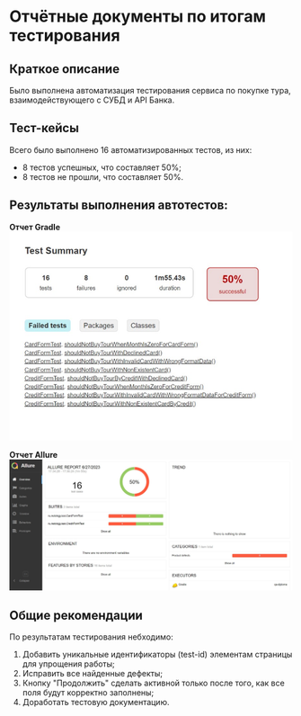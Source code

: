 # Отчётные документы по итогам тестирования

## Краткое описание

Было выполнена автоматизация тестирования сервиса по покупке тура, взаимодействующего с СУБД и API Банка.

## Тест-кейсы
Всего было выполнено 16 автоматизированных тестов, из них:

- 8 тестов успешных, что составляет 50%;
- 8 тестов не прошли, что составляет 50%.

## Результаты выполнения автотестов:

**Отчет Gradle**
![Gradle.jpg](Gradle.jpg)

**Отчет Allure**
![Allure.jpg](Allure.jpg)

## Общие рекомендации

По результатам тестирования небходимо:
1. Добавить уникальные идентификаторы (test-id) элементам страницы для упрощения работы;
1. Исправить все найденные дефекты;
1. Кнопку "Продолжить" сделать активной только после того, как все поля будут корректно заполнены;
1. Доработать тестовую документацию. 